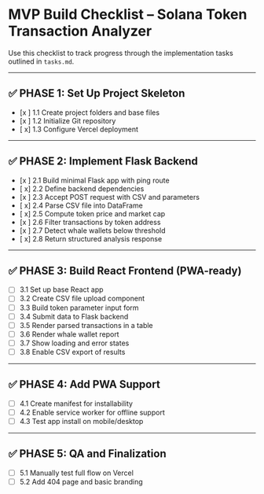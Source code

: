 
# MVP Build Checklist – Solana Token Transaction Analyzer

Use this checklist to track progress through the implementation tasks outlined in `tasks.md`.

---

## ✅ PHASE 1: Set Up Project Skeleton

- [x ] 1.1 Create project folders and base files
- [x ] 1.2 Initialize Git repository
- [ x] 1.3 Configure Vercel deployment

---

## ✅ PHASE 2: Implement Flask Backend

- [x ] 2.1 Build minimal Flask app with ping route
- [ x] 2.2 Define backend dependencies
- [x ] 2.3 Accept POST request with CSV and parameters
- [ x] 2.4 Parse CSV file into DataFrame
- [ x] 2.5 Compute token price and market cap
- [x ] 2.6 Filter transactions by token address
- [x ] 2.7 Detect whale wallets below threshold
- [ x] 2.8 Return structured analysis response

---

## ✅ PHASE 3: Build React Frontend (PWA-ready)

- [ ] 3.1 Set up base React app
- [ ] 3.2 Create CSV file upload component
- [ ] 3.3 Build token parameter input form
- [ ] 3.4 Submit data to Flask backend
- [ ] 3.5 Render parsed transactions in a table
- [ ] 3.6 Render whale wallet report
- [ ] 3.7 Show loading and error states
- [ ] 3.8 Enable CSV export of results

---

## ✅ PHASE 4: Add PWA Support

- [ ] 4.1 Create manifest for installability
- [ ] 4.2 Enable service worker for offline support
- [ ] 4.3 Test app install on mobile/desktop

---

## ✅ PHASE 5: QA and Finalization

- [ ] 5.1 Manually test full flow on Vercel
- [ ] 5.2 Add 404 page and basic branding

